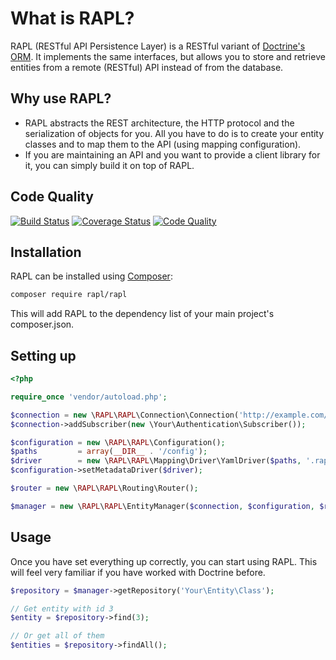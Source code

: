 # What is RAPL?

RAPL (RESTful API Persistence Layer) is a RESTful variant of [Doctrine's ORM](http://www.doctrine-project.org/projects/orm.html).
It implements the same interfaces, but allows you to store and retrieve entities from a remote (RESTful) API instead of from the database.

## Why use RAPL?

 * RAPL abstracts the REST architecture, the HTTP protocol and the serialization of objects for you. All you have to do
   is to create your entity classes and to map them to the API (using mapping configuration).
 * If you are maintaining an API and you want to provide a client library for it, you can simply build it on top of
   RAPL.

## Code Quality

[![Build Status](https://img.shields.io/travis/rapl/rapl.svg?style=flat)](https://travis-ci.org/rapl/rapl)
[![Coverage Status](https://img.shields.io/coveralls/rapl/rapl.svg?style=flat)](https://coveralls.io/r/rapl/rapl)
[![Code Quality](https://img.shields.io/scrutinizer/g/rapl/rapl.svg?style=flat)](https://scrutinizer-ci.com/g/rapl/rapl/)

## Installation

RAPL can be installed using [Composer](https://getcomposer.org/):

```bash
composer require rapl/rapl
```

This will add RAPL to the dependency list of your main project's composer.json.

## Setting up

```php
<?php

require_once 'vendor/autoload.php';

$connection = new \RAPL\RAPL\Connection\Connection('http://example.com/api/');
$connection->addSubscriber(new \Your\Authentication\Subscriber());

$configuration = new \RAPL\RAPL\Configuration();
$paths         = array(__DIR__ . '/config');
$driver        = new \RAPL\RAPL\Mapping\Driver\YamlDriver($paths, '.rapl.yml');
$configuration->setMetadataDriver($driver);

$router = new \RAPL\RAPL\Routing\Router();

$manager = new \RAPL\RAPL\EntityManager($connection, $configuration, $router);
```

## Usage

Once you have set everything up correctly, you can start using RAPL. This will feel very familiar if you have worked
with Doctrine before.

```php
$repository = $manager->getRepository('Your\Entity\Class');

// Get entity with id 3
$entity = $repository->find(3);

// Or get all of them
$entities = $repository->findAll();
